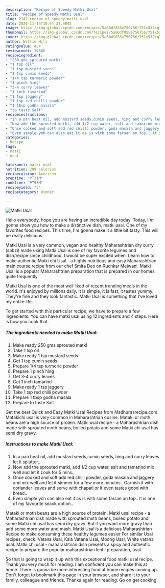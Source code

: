 ```yaml
---
description: "Recipe of Speedy Matki Usal"
title: "Recipe of Speedy Matki Usal"
slug: 2142-recipe-of-speedy-matki-usal
date: 2020-11-14T10:44:21.484Z
image: https://img-global.cpcdn.com/recipes/5a60df858e750756/751x532cq70/matki-usal-recipe-main-photo.jpg
thumbnail: https://img-global.cpcdn.com/recipes/5a60df858e750756/751x532cq70/matki-usal-recipe-main-photo.jpg
cover: https://img-global.cpcdn.com/recipes/5a60df858e750756/751x532cq70/matki-usal-recipe-main-photo.jpg
author: Willie Hill
ratingvalue: 4.4
reviewcount: 34608
recipeingredient:
- "250 gms sprouted matki"
- "1 tsp oil"
- "1 tsp mustard seeds"
- "1 tsp cumin seeds"
- "1/4 tsp turmeric powder"
- "1 pinch hing"
- "3-4 curry leaves"
- "1 inch tamarind"
- "1 tsp jaggery"
- "1 tsp red chilli powder"
- "1 tbsp godha masala"
- "to taste Salt"
recipeinstructions:
- "In a pan heat oil, add mustard seeds,cumin seeds, hing and curry leaves let it splutter.."
- "Now add the sprouted matki, add 1/2 cup water, salt and tamarind mix well and let it cook for 5 mins.."
- "Once cooked and soft add red chilli powder, goda masala and jaggery and mix well and let it simmer for a few more minutes.. Garnish it with coriander leaves and serve with chapati or it even tastes good with bread.."
- "Even simple yoh can also eat it as is with some farsan on top.. It is one of my favourite snack option.."
categories:
- Recipe
tags:
- matki
- usal

katakunci: matki usal 
nutrition: 299 calories
recipecuisine: American
preptime: "PT31M"
cooktime: "PT53M"
recipeyield: "3"
recipecategory: Dinner

---
```



![Matki Usal](https://img-global.cpcdn.com/recipes/5a60df858e750756/751x532cq70/matki-usal-recipe-main-photo.jpg)

Hello everybody, hope you are having an incredible day today. Today, I'm gonna show you how to make a distinctive dish, matki usal. One of my favorites food recipes. This time, I'm gonna make it a little bit tasty. This will be really delicious.

Matki Usal is a very common, vegan and healthy Maharashtrian dry curry (sabzi) made using Matki Usal is one of my favorite legumes and dish/recipe since childhood. I would be super excited when. Learn how to make authentic Matki chi Usal - a highly nutritious and easy Maharashtrian main course recipe from our chef Smita Deo on Ruchkar Mejwani. Matki Usal is a popular Maharashtrian preparation that is prepared in our homes quite frequently.

Matki Usal is one of the most well liked of recent trending meals in the world. It's enjoyed by millions daily. It is simple, it is fast, it tastes yummy. They're fine and they look fantastic. Matki Usal is something that I've loved my entire life.


To get started with this particular recipe, we have to prepare a few ingredients. You can have matki usal using 12 ingredients and 4 steps. Here is how you cook that.

<!--inarticleads1-->

##### The ingredients needed to make Matki Usal:

1. Make ready 250 gms sprouted matki
1. Take 1 tsp oil
1. Make ready 1 tsp mustard seeds
1. Get 1 tsp cumin seeds
1. Prepare 1/4 tsp turmeric powder
1. Prepare 1 pinch hing
1. Get 3-4 curry leaves
1. Get 1 inch tamarind
1. Make ready 1 tsp jaggery
1. Take 1 tsp red chilli powder
1. Prepare 1 tbsp godha masala
1. Prepare to taste Salt


Get the best Quick and Easy Matki Usal Recipes from Madhurasrecipe.com. Matakichi usal is very common in Maharashtrian cusine. Mataki or moth beans are a high source of protein. Matki usal recipe - a Maharashtrian dish made with sprouted moth beans, boiled potato and some Matki chi usal has semi dry gravy. 

<!--inarticleads2-->

##### Instructions to make Matki Usal:

1. In a pan heat oil, add mustard seeds,cumin seeds, hing and curry leaves let it splutter..
1. Now add the sprouted matki, add 1/2 cup water, salt and tamarind mix well and let it cook for 5 mins..
1. Once cooked and soft add red chilli powder, goda masala and jaggery and mix well and let it simmer for a few more minutes.. Garnish it with coriander leaves and serve with chapati or it even tastes good with bread..
1. Even simple yoh can also eat it as is with some farsan on top.. It is one of my favourite snack option..


Mataki or moth beans are a high source of protein. Matki usal recipe - a Maharashtrian dish made with sprouted moth beans, boiled potato and some Matki chi usal has semi dry gravy. But if you want more gravy than add some more water and mash. Matki Usal is a delicious Maharashtrian Recipe to make consuming these healthy legumes easier For similar Usal recipes, check: Vatana Usal, Kala Vatana Usal, Moong Usal, White vatana usal. Matki chi usal - maharashtrian dish presents a spicy and authentic recipe to prepare the popular maharashtrian lentil preparation, usal. 

So that is going to wrap it up with this exceptional food matki usal recipe. Thank you very much for reading. I am confident you can make this at home. There is gonna be more interesting food at home recipes coming up. Don't forget to bookmark this page in your browser, and share it to your family, colleague and friends. Thanks again for reading. Go on get cooking!
